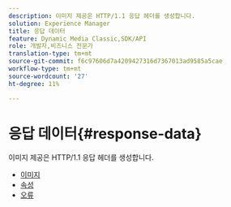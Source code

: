 ```yaml
---
description: 이미지 제공은 HTTP/1.1 응답 헤더를 생성합니다.
solution: Experience Manager
title: 응답 데이터
feature: Dynamic Media Classic,SDK/API
role: 개발자,비즈니스 전문가
translation-type: tm+mt
source-git-commit: f6c97606d7a4209427316d7367013ad9585a5cae
workflow-type: tm+mt
source-wordcount: '27'
ht-degree: 11%

---
```



# 응답 데이터{#response-data}

이미지 제공은 HTTP/1.1 응답 헤더를 생성합니다.

* [이미지](c-images.md)
* [속성](c-properties/c-properties.md)
* [오류](r-errors.md)
